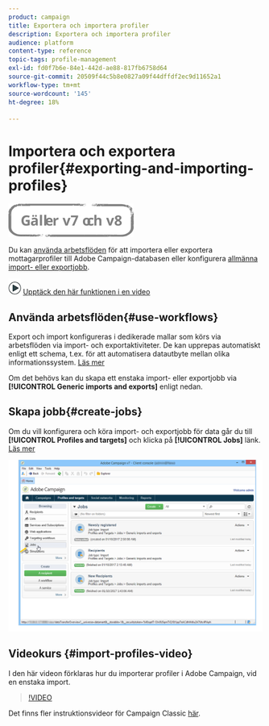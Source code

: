 ```yaml
---
product: campaign
title: Exportera och importera profiler
description: Exportera och importera profiler
audience: platform
content-type: reference
topic-tags: profile-management
exl-id: fd0f7b6e-84e1-442d-ae88-817fb6758d64
source-git-commit: 20509f44c5b8e0827a09f44dffdf2ec9d11652a1
workflow-type: tm+mt
source-wordcount: '145'
ht-degree: 18%

---
```


# Importera och exportera profiler{#exporting-and-importing-profiles}

![](../../assets/common.svg)

Du kan [använda arbetsflöden](#use-workflows) för att importera eller exportera mottagarprofiler till Adobe Campaign-databasen eller konfigurera [allmänna import- eller exportjobb](#create-jobs).

![](assets/do-not-localize/how-to-video.png) [Upptäck den här funktionen i en video](#import-profiles-video)

## Använda arbetsflöden{#use-workflows}

Export och import konfigureras i dedikerade mallar som körs via arbetsflöden via import- och exportaktiviteter. De kan upprepas automatiskt enligt ett schema, t.ex. för att automatisera datautbyte mellan olika informationssystem. [Läs mer](../../platform/using/import-export-workflows.md#best-practices-when-importing-data)

Om det behövs kan du skapa ett enstaka import- eller exportjobb via **[!UICONTROL Generic imports and exports]** enligt nedan.

## Skapa jobb{#create-jobs}

Om du vill konfigurera och köra import- och exportjobb för data går du till **[!UICONTROL Profiles and targets]** och klicka på **[!UICONTROL Jobs]** länk. [Läs mer](../../platform/using/about-generic-imports-exports.md)

![](assets/s_ncs_user_interface_import_link.png)


## Videokurs {#import-profiles-video}

I den här videon förklaras hur du importerar profiler i Adobe Campaign, vid en enstaka import.

>[!VIDEO](https://video.tv.adobe.com/v/25608?quality=12)

Det finns fler instruktionsvideor för Campaign Classic [här](https://experienceleague.adobe.com/docs/campaign-classic-learn/tutorials/overview.html?lang=sv).
